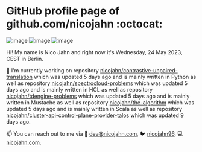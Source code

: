 # GitHub profile page of <!-- github -->github.com/nicojahn<!-- github --> :octocat:

![image](https://img.shields.io/badge/in%20progress%20since-aug.%201996-blue?style=flat) ![image](https://img.shields.io/badge/runs%20on-caffeine-brown?style=flat&logo=buy-me-a-coffee&logoColor=brown) ![image](https://img.shields.io/badge/homepage-blank-white?style=flat&?link=https://nicojahn.com&link=https://nicojahn.com)

Hi! My name is <!-- name -->Nico Jahn<!-- name --> and right now it's <!-- date -->Wednesday, 24 May 2023, CEST<!-- date --> in <!-- city -->Berlin<!-- city -->.

🔭 I'm currently working on <!-- projects -->repository [nicojahn/contrastive-unpaired-translation](https://github.com/nicojahn/contrastive-unpaired-translation) which was updated 5 days ago and is mainly written in Python as well as repository [nicojahn/spectrocloud-problems](https://github.com/nicojahn/spectrocloud-problems) which was updated 5 days ago and is mainly written in HCL as well as repository [nicojahn/tdengine-problems](https://github.com/nicojahn/tdengine-problems) which was updated 5 days ago and is mainly written in Mustache as well as repository [nicojahn/the-algorithm](https://github.com/nicojahn/the-algorithm) which was updated 5 days ago and is mainly written in Scala as well as repository [nicojahn/cluster-api-control-plane-provider-talos](https://github.com/nicojahn/cluster-api-control-plane-provider-talos) which was updated 9 days ago<!-- projects -->.

📫 You can reach out to me via <!-- contact -->:email: dev@nicojahn.com, :bird: [nicojahn96](https://twitter.com/nicojahn96), :computer: [nicojahn.com](https://nicojahn.com)<!-- contact -->.
